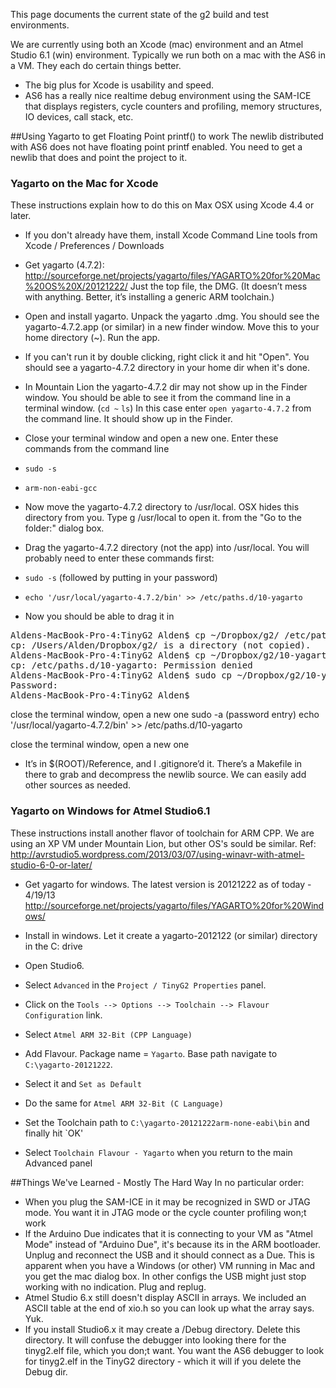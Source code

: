 This page documents the current state of the g2 build and test environments. 

We are currently using both an Xcode (mac) environment and an Atmel Studio 6.1 (win) environment. Typically we run both on a mac with the AS6 in a VM. They each do certain things better. 
* The big plus for Xcode is usability and speed. 
* AS6 has a really nice realtime debug environment using the SAM-ICE that displays registers, cycle counters and profiling, memory structures, IO devices, call stack, etc. 

##Using Yagarto to get Floating Point printf() to work
The newlib distributed with AS6 does not have floating point printf enabled. You need to get a newlib that does and point the project to it. 

### Yagarto on the Mac for Xcode
These instructions explain how to do this on Max OSX using Xcode 4.4 or later.
* If you don't already have them, install Xcode Command Line tools from Xcode / Preferences / Downloads
* Get yagarto (4.7.2): http://sourceforge.net/projects/yagarto/files/YAGARTO%20for%20Mac%20OS%20X/20121222/ Just the top file, the DMG. (It doesn’t mess with anything. Better, it’s installing a generic ARM toolchain.)
* Open and install yagarto. Unpack the yagarto .dmg. You should see the yagarto-4.7.2.app (or similar) in a new finder window. Move this to your home directory (~). Run the app. 
 * If you can't run it by double clicking, right click it and hit "Open". You should see a yagarto-4.7.2 directory in your home dir when it's done.
 * In Mountain Lion the yagarto-4.7.2 dir may not show up in the Finder window. You should be able to see it from the command line in a terminal window. (`cd ~`  `ls`) In this case enter `open yagarto-4.7.2` from the command line. It should show up in the Finder.
* Close your terminal window and open a new one. Enter these commands from the command line
 * `sudo -s`
 * `arm-non-eabi-gcc`

* Now move the yagarto-4.7.2 directory to /usr/local. OSX hides this directory from you. Type <cmd><shift>g /usr/local to open it. from the "Go to the folder:" dialog box.

* Drag the yagarto-4.7.2 directory (not the app) into /usr/local. You will probably need to enter these commands first:
 * `sudo -s`  (followed by putting in your password)
 * `echo '/usr/local/yagarto-4.7.2/bin' >> /etc/paths.d/10-yagarto`
 * Now you should be able to drag it in

<pre>
Aldens-MacBook-Pro-4:TinyG2 Alden$ cp ~/Dropbox/g2/ /etc/paths.d/10-yagarto
cp: /Users/Alden/Dropbox/g2/ is a directory (not copied).
Aldens-MacBook-Pro-4:TinyG2 Alden$ cp ~/Dropbox/g2/10-yagarto /etc/paths.d/
cp: /etc/paths.d/10-yagarto: Permission denied
Aldens-MacBook-Pro-4:TinyG2 Alden$ sudo cp ~/Dropbox/g2/10-yagarto /etc/paths.d/
Password:
Aldens-MacBook-Pro-4:TinyG2 Alden$ 
</pre>

close the terminal window, open a new one 
sudo -a (password entry)
echo '/usr/local/yagarto-4.7.2/bin' >> /etc/paths.d/10-yagarto

close the terminal window, open a new one 

* It’s in $(ROOT)/Reference, and I .gitignore’d it. There’s a Makefile in there to grab and decompress the newlib source. We can easily add other sources as needed.

### Yagarto on Windows for Atmel Studio6.1
These instructions install another flavor of toolchain for ARM CPP. We are using an XP VM under Mountain Lion, but other OS's sould be similar.
Ref: http://avrstudio5.wordpress.com/2013/03/07/using-winavr-with-atmel-studio-6-0-or-later/

* Get yagarto for windows. The latest version is 20121222 as of today - 4/19/13<br> http://sourceforge.net/projects/yagarto/files/YAGARTO%20for%20Windows/

* Install in windows. Let it create a yagarto-2012122 (or similar) directory in the C: drive

* Open Studio6. 
 * Select `Advanced` in the `Project / TinyG2 Properties` panel. 
 * Click on the `Tools --> Options --> Toolchain --> Flavour Configuration` link. 
 * Select `Atmel ARM 32-Bit (CPP Language)`
 * Add Flavour. Package name = `Yagarto`. Base path navigate to `C:\yagarto-20121222`. 
 * Select it and `Set as Default`
 * Do the same for `Atmel ARM 32-Bit (C Language)`
 * Set the Toolchain path to `C:\yagarto-20121222arm-none-eabi\bin` and finally hit `OK'
 * Select `Toolchain Flavour - Yagarto` when you return to the main Advanced panel

##Things We've Learned - Mostly The Hard Way
In no particular order:
* When you plug the SAM-ICE in it may be recognized in SWD or JTAG mode. You want it in JTAG mode or the cycle counter profiling won;t work
* If the Arduino Due indicates that it is connecting to your VM as "Atmel Mode" instead of "Arduino Due", it's because its in the ARM bootloader. Unplug and reconnect the USB and it should connect as a Due. This is apparent when you have a Windows (or other) VM running in Mac and you get the mac dialog box. In other configs the USB might just stop working with no indication. Plug and replug.
* Atmel Studio 6.x still doesn't display ASCII in arrays. We included an ASCII table at the end of xio.h so you can look up what the array says. Yuk.
* If you install Studio6.x it may create a /Debug directory. Delete this directory. It will confuse the debugger into looking there for the tinyg2.elf file, which you don;t want. You want the AS6 debugger to look for tinyg2.elf in the TinyG2 directory - which it will if you delete the Debug dir.